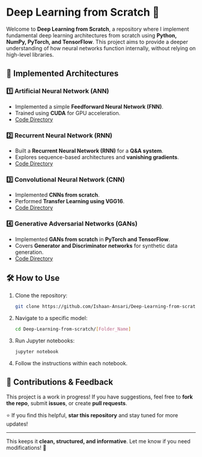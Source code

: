 # Deep Learning from Scratch 🧠
Welcome to **Deep Learning from Scratch**, a repository where I implement fundamental deep learning architectures from scratch using **Python, NumPy, PyTorch, and TensorFlow**. This project aims to provide a deeper understanding of how neural networks function internally, without relying on high-level libraries.

## 📌 Implemented Architectures

### 1️⃣ **Artificial Neural Network (ANN)**

   - Implemented a simple **Feedforward Neural Network (FNN)**.
   - Trained using **CUDA** for GPU acceleration.
   - [Code Directory](https://github.com/Ishaan-Ansari/Deep-Learning-from-scratch.git)

### 2️⃣ **Recurrent Neural Network (RNN)**

   - Built a **Recurrent Neural Network (RNN)** for a **Q&A system**.
   - Explores sequence-based architectures and **vanishing gradients**.
   - [Code Directory](https://github.com/Ishaan-Ansari/Deep-Learning-from-scratch.git)

### 3️⃣ **Convolutional Neural Network (CNN)**

   - Implemented **CNNs from scratch**.
   - Performed **Transfer Learning using VGG16**.
   - [Code Directory](https://github.com/Ishaan-Ansari/Deep-Learning-from-scratch.git)

### 4️⃣ **Generative Adversarial Networks (GANs)**
   - Implemented **GANs from scratch** in **PyTorch and TensorFlow**.
   - Covers **Generator and Discriminator networks** for synthetic data generation.
   - [Code Directory](https://github.com/Ishaan-Ansari/Deep-Learning-from-scratch.git)

## 🛠️ How to Use
1. Clone the repository:
   ```bash
   git clone https://github.com/Ishaan-Ansari/Deep-Learning-from-scratch.git
   ```
2. Navigate to a specific model:
   ```bash
   cd Deep-Learning-from-scratch/[Folder_Name]
   ```
3. Run Jupyter notebooks:
   ```bash
   jupyter notebook
   ```
4. Follow the instructions within each notebook.

## 📌 Contributions & Feedback
This project is a work in progress! If you have suggestions, feel free to **fork the repo**, submit **issues**, or create **pull requests**.

⭐ If you find this helpful, **star this repository** and stay tuned for more updates!

---

This keeps it **clean, structured, and informative**. Let me know if you need modifications! 🚀